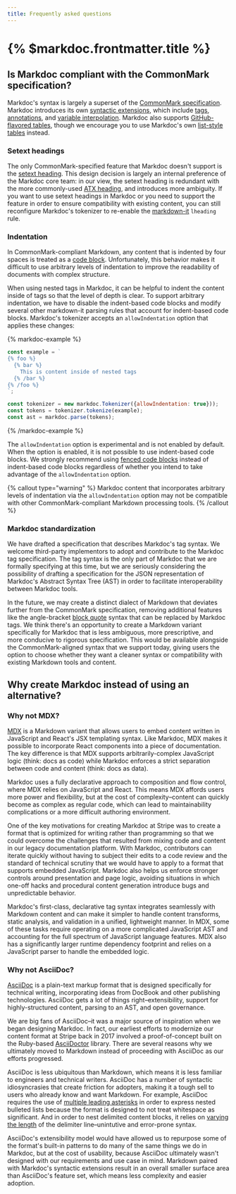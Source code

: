 ```yaml
---
title: Frequently asked questions
---
```


# {% $markdoc.frontmatter.title %}

## Is Markdoc compliant with the CommonMark specification?

Markdoc's syntax is largely a superset of the [CommonMark specification](https://commonmark.org/). Markdoc introduces its own [syntactic extensions](/docs/syntax), which include [tags](/docs/tags), [annotations](/docs/syntax#annotations), and [variable interpolation](/docs/variables). Markdoc also supports [GitHub-flavored tables](https://github.github.com/gfm/#tables-extension-), though we encourage you to use Markdoc's own [list-style tables](/docs/tags#table) instead.

### Setext headings

The only CommonMark-specified feature that Markdoc doesn't support is the [setext heading](https://spec.commonmark.org/0.30/#setext-headings). This design decision is largely an internal preference of the Markdoc core team: in our view, the setext heading is redundant with the more commonly-used [ATX heading](https://spec.commonmark.org/0.30/#atx-heading), and introduces more ambiguity. If you want to use setext headings in Markdoc or you need to support the feature in order to ensure compatibility with existing content, you can still reconfigure Markdoc's tokenizer to re-enable the [markdown-it](https://github.com/markdown-it/markdown-it) `lheading` rule.

### Indentation

In CommonMark-compliant Markdown, any content that is indented by four spaces is treated as a [code block](https://spec.commonmark.org/0.30/#indented-code-blocks). Unfortunately, this behavior makes it difficult to use arbitrary levels of indentation to improve the readability of documents with complex structure.

When using nested tags in Markdoc, it can be helpful to indent the content inside of tags so that the level of depth is clear. To support arbitrary indentation, we have to disable the indent-based code blocks and modify several other markdown-it parsing rules that account for indent-based code blocks. Markdoc's tokenizer accepts an `allowIndentation` option that applies these changes:

{% markdoc-example %}
```js
const example = `
{% foo %}
  {% bar %}
    This is content inside of nested tags
  {% /bar %}
{% /foo %}
`;

const tokenizer = new markdoc.Tokenizer({allowIndentation: true}));
const tokens = tokenizer.tokenize(example);
const ast = markdoc.parse(tokens);
```
{% /markdoc-example %}

The `allowIndentation` option is experimental and is not enabled by default. When the option is enabled, it is not possible to use indent-based code blocks. We strongly recommend using [fenced code blocks](https://spec.commonmark.org/0.30/#fenced-code-blocks) instead of indent-based code blocks regardless of whether you intend to take advantage of the `allowIndentation` option.

{% callout type="warning" %}
Markdoc content that incorporates arbitrary levels of indentation via the `allowIndentation` option may not be compatible with other CommonMark-compliant Markdown processing tools.
{% /callout %}

### Markdoc standardization

We have drafted a specification that describes Markdoc's tag syntax. We welcome third-party implementors to adopt and contribute to the Markdoc tag specification. The tag syntax is the only part of Markdoc that we are formally specifying at this time, but we are seriously considering the possibility of drafting a specification for the JSON representation of Markdoc's Abstract Syntax Tree (AST) in order to facilitate interoperability between Markdoc tools.

In the future, we may create a distinct dialect of Markdown that deviates further from the CommonMark specification, removing additional features like the angle-bracket [block quote](https://spec.commonmark.org/0.30/#block-quotes) syntax that can be replaced by Markdoc tags. We think there's an opportunity to create a Markdown variant specifically for Markdoc that is less ambiguous, more prescriptive, and more conducive to rigorous specification. This would be available alongside the CommonMark-aligned syntax that we support today, giving users the option to choose whether they want a cleaner syntax or compatibility with existing Markdown tools and content.

## Why create Markdoc instead of using an alternative?

### Why not MDX?

[MDX](https://mdxjs.com/) is a Markdown variant that allows users to embed content written in JavaScript and React's JSX templating syntax. Like Markdoc, MDX makes it possible to incorporate React components into a piece of documentation.  The key difference is that MDX supports arbitrarily-complex JavaScript logic (think: docs as code) while Markdoc enforces a strict separation between code and content (think: docs as data).

Markdoc uses a fully declarative approach to composition and flow control, where MDX relies on JavaScript and React. This means MDX affords users more power and flexibility, but at the cost of complexity–content can quickly become as complex as regular code, which can lead to maintainability complications or a more difficult authoring environment.

One of the key motivations for creating Markdoc at Stripe was to create a format that is optimized for writing rather than programming so that we could overcome the challenges that resulted from mixing code and content in our legacy documentation platform. With Markdoc, contributors can iterate quickly without having to subject their edits to a code review and the standard of technical scrutiny that we would have to apply to a format that supports embedded JavaScript. Markdoc also helps us enforce stronger controls around presentation and page logic, avoiding situations in which one-off hacks and procedural content generation introduce bugs and unpredictable behavior. 

Markdoc's first-class, declarative tag syntax integrates seamlessly with Markdown content and can make it simpler to handle content transforms, static analysis, and validation in a unified, lightweight manner. In MDX, some of these tasks require operating on a more complicated JavaScript AST and accounting for the full spectrum of JavaScript language features. MDX also has a significantly larger runtime dependency footprint and relies on a JavaScript parser to handle the embedded logic.

### Why not AsciiDoc?

[AsciiDoc](https://asciidoc.org/) is a plain-text markup format that is designed specifically for technical writing, incorporating ideas from DocBook and other publishing technologies. AsciiDoc gets a lot of things right–extensibility, support for highly-structured content, parsing to an AST, and open governance.

We are big fans of AsciiDoc–it was a major source of inspiration when we began designing Markdoc. In fact, our earliest efforts to modernize our content format at Stripe back in 2017 involved a proof-of-concept built on the Ruby-based [AsciiDoctor](https://asciidoctor.org/) library. There are several reasons why we ultimately moved to Markdown instead of proceeding with AsciiDoc as our efforts progressed.

AsciiDoc is less ubiquitous than Markdown, which means it is less familiar to engineers and technical writers. AsciiDoc has a number of syntactic idiosyncrasies that create friction for adopters, making it a tough sell to users who already know and want Markdown. For example, AsciiDoc requires the use of [multiple leading asterisks](https://docs.asciidoctor.org/asciidoc/latest/lists/unordered/#nested-unordered-list) in order to express nested bulleted lists because the format is designed to not treat whitespace as significant. And in order to nest delimited content blocks, it relies on [varying the length](https://docs.asciidoctor.org/asciidoc/latest/blocks/delimited/#nesting) of the delimiter line–unintutive and error-prone syntax.

AsciiDoc's extensibility model would have allowed us to repurpose some of the format's built-in patterns to do many of the same things we do in Markdoc, but at the cost of usability, because AsciiDoc ultimately wasn't designed with our requirements and use case in mind. Markdown paired with Markdoc's syntactic extensions result in an overall smaller surface area than AsciiDoc's feature set, which means less complexity and easier adoption.
